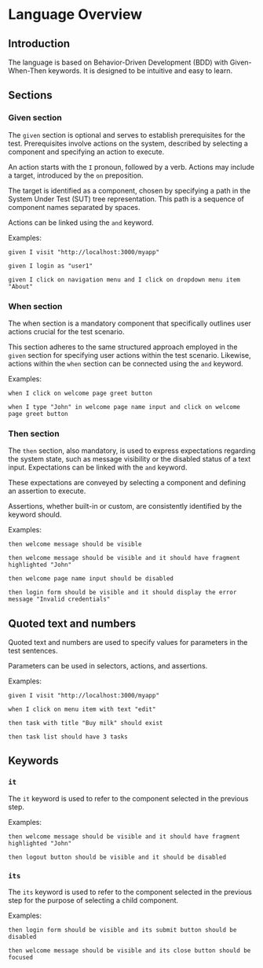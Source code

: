 # Language Overview

## Introduction

The language is based on Behavior-Driven Development (BDD) with Given-When-Then keywords. It is designed to be intuitive and easy to learn.

## Sections

### Given section

The `given` section is optional and serves to establish prerequisites for the test. Prerequisites involve actions on the system, described by selecting a component and specifying an action to execute.

An action starts with the `I` pronoun, followed by a verb. Actions may include a target, introduced by the `on` preposition.

The target is identified as a component, chosen by specifying a path in the System Under Test (SUT) tree representation. This path is a sequence of component names separated by spaces.

Actions can be linked using the `and` keyword.

Examples:

```
given I visit "http://localhost:3000/myapp"

given I login as "user1"

given I click on navigation menu and I click on dropdown menu item "About"
```

### When section

The when section is a mandatory component that specifically outlines user actions crucial for the test scenario.

This section adheres to the same structured approach employed in the `given` section for specifying user actions within the test scenario. Likewise, actions within the `when` section can be connected using the `and` keyword.

Examples:

```
when I click on welcome page greet button

when I type "John" in welcome page name input and click on welcome page greet button
```

### Then section

The `then` section, also mandatory, is used to express expectations regarding the system state, such as message visibility or the disabled status of a text input. Expectations can be linked with the `and` keyword.

These expectations are conveyed by selecting a component and defining an assertion to execute.

Assertions, whether built-in or custom, are consistently identified by the keyword should.

Examples:

```
then welcome message should be visible

then welcome message should be visible and it should have fragment highlighted "John"

then welcome page name input should be disabled

then login form should be visible and it should display the error message "Invalid credentials"
```

## Quoted text and numbers

Quoted text and numbers are used to specify values for parameters in the test sentences.

Parameters can be used in selectors, actions, and assertions.

Examples:

```
given I visit "http://localhost:3000/myapp"

when I click on menu item with text "edit"

then task with title "Buy milk" should exist

then task list should have 3 tasks
```

## Keywords

### `it`

The `it` keyword is used to refer to the component selected in the previous step.

Examples:

```
then welcome message should be visible and it should have fragment highlighted "John"

then logout button should be visible and it should be disabled
```

### `its`

The `its` keyword is used to refer to the component selected in the previous step for the purpose of selecting a child component.

Examples:

```
then login form should be visible and its submit button should be disabled

then welcome message should be visible and its close button should be focused
```
